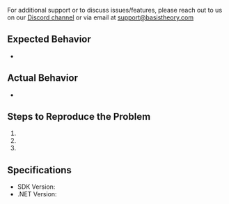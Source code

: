 For additional support or to discuss issues/features, please reach out to us on our [Discord channel](https://discord.gg/NSvXxaW5Fv) or via email at [support@basistheory.com](mailto:support@basistheory.com)

## Expected Behavior
-

## Actual Behavior
-

## Steps to Reproduce the Problem
  1.
  1.
  1.

## Specifications
  - SDK Version:
  - .NET Version:
